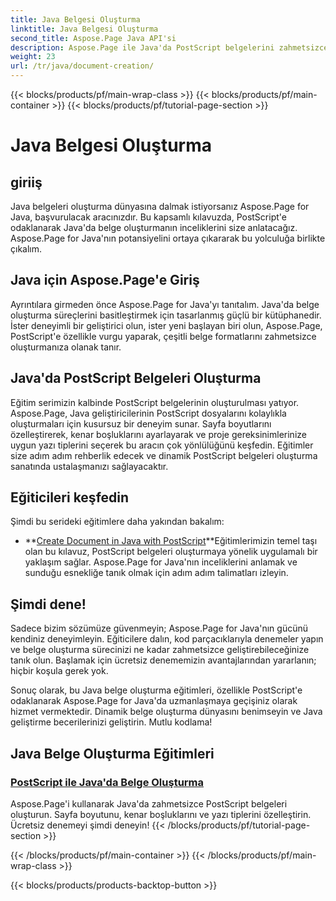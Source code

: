 ```yaml
---
title: Java Belgesi Oluşturma
linktitle: Java Belgesi Oluşturma
second_title: Aspose.Page Java API'si
description: Aspose.Page ile Java'da PostScript belgelerini zahmetsizce oluşturun. Sayfa boyutunu, kenar boşluklarını ve yazı tiplerini özelleştirin. Java belgesi oluşturma eğitimlerine dalın.
weight: 23
url: /tr/java/document-creation/
---
```


{{< blocks/products/pf/main-wrap-class >}}
{{< blocks/products/pf/main-container >}}
{{< blocks/products/pf/tutorial-page-section >}}

# Java Belgesi Oluşturma

## giriiş

Java belgeleri oluşturma dünyasına dalmak istiyorsanız Aspose.Page for Java, başvurulacak aracınızdır. Bu kapsamlı kılavuzda, PostScript'e odaklanarak Java'da belge oluşturmanın inceliklerini size anlatacağız. Aspose.Page for Java'nın potansiyelini ortaya çıkararak bu yolculuğa birlikte çıkalım.

## Java için Aspose.Page'e Giriş

Ayrıntılara girmeden önce Aspose.Page for Java'yı tanıtalım. Java'da belge oluşturma süreçlerini basitleştirmek için tasarlanmış güçlü bir kütüphanedir. İster deneyimli bir geliştirici olun, ister yeni başlayan biri olun, Aspose.Page, PostScript'e özellikle vurgu yaparak, çeşitli belge formatlarını zahmetsizce oluşturmanıza olanak tanır.

## Java'da PostScript Belgeleri Oluşturma

Eğitim serimizin kalbinde PostScript belgelerinin oluşturulması yatıyor. Aspose.Page, Java geliştiricilerinin PostScript dosyalarını kolaylıkla oluşturmaları için kusursuz bir deneyim sunar. Sayfa boyutlarını özelleştirerek, kenar boşluklarını ayarlayarak ve proje gereksinimlerinize uygun yazı tiplerini seçerek bu aracın çok yönlülüğünü keşfedin. Eğitimler size adım adım rehberlik edecek ve dinamik PostScript belgeleri oluşturma sanatında ustalaşmanızı sağlayacaktır.

## Eğiticileri keşfedin

Şimdi bu serideki eğitimlere daha yakından bakalım:

- **[Create Document in Java with PostScript](./postscript/)**Eğitimlerimizin temel taşı olan bu kılavuz, PostScript belgeleri oluşturmaya yönelik uygulamalı bir yaklaşım sağlar. Aspose.Page for Java'nın inceliklerini anlamak ve sunduğu esnekliğe tanık olmak için adım adım talimatları izleyin.

## Şimdi dene!

Sadece bizim sözümüze güvenmeyin; Aspose.Page for Java'nın gücünü kendiniz deneyimleyin. Eğiticilere dalın, kod parçacıklarıyla denemeler yapın ve belge oluşturma sürecinizi ne kadar zahmetsizce geliştirebileceğinize tanık olun. Başlamak için ücretsiz denememizin avantajlarından yararlanın; hiçbir koşula gerek yok.

Sonuç olarak, bu Java belge oluşturma eğitimleri, özellikle PostScript'e odaklanarak Aspose.Page for Java'da uzmanlaşmaya geçişiniz olarak hizmet vermektedir. Dinamik belge oluşturma dünyasını benimseyin ve Java geliştirme becerilerinizi geliştirin. Mutlu kodlama!
## Java Belge Oluşturma Eğitimleri
### [PostScript ile Java'da Belge Oluşturma](./postscript/)
Aspose.Page'i kullanarak Java'da zahmetsizce PostScript belgeleri oluşturun. Sayfa boyutunu, kenar boşluklarını ve yazı tiplerini özelleştirin. Ücretsiz denemeyi şimdi deneyin!
{{< /blocks/products/pf/tutorial-page-section >}}

{{< /blocks/products/pf/main-container >}}
{{< /blocks/products/pf/main-wrap-class >}}

{{< blocks/products/products-backtop-button >}}
